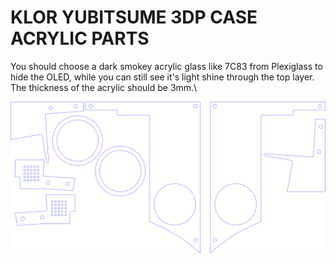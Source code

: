 # KLOR YUBITSUME 3DP CASE ACRYLIC PARTS

You should choose a dark smokey acrylic glass like 7C83 from Plexiglass to hide the OLED, while you can still see it's light shine through the top layer.\
The thickness of the acrylic should be 3mm.\

![acrylic case parts](KLOR_yubitsume_3DPcase_acrylic.svg)

